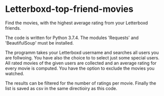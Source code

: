 # Letterboxd-top-friend-movies

Find the movies, with the highest average rating from your Letterboxd friends.

The code is written for Python 3.7.4. The modules 'Requests' and 'BeautifulSoup' must be installed.

The programm takes your Letterboxd username and searches all users you are follwoing. You have also the choice to to select just some special users.
All rated movies of the given users are collected and an average rating for every movie is computed. You have the option to exclude the movies you watched.

The results can be filtered for the number of ratings per movie.
Finally the list is saved as csv in the same directioiry as this code.
